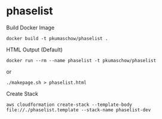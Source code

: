 # phaselist

Build Docker Image
```
docker build -t pkumaschow/phaselist .
```

HTML Output (Default)
```
docker run --rm --name phaselist -t pkumaschow/phaselist
```

or 

```
./makepage.sh > phaselist.html
```


Create Stack
```
aws cloudformation create-stack --template-body file://./phaselist.template --stack-name phaselist-dev
```

